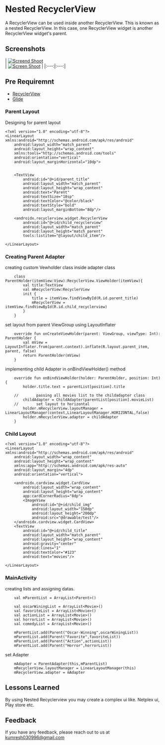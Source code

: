 
# Nested RecyclerView

A RecyclerView can be used inside another RecyclerView. This is known as a nested RecyclerView. In this case, one RecyclerView widget is another RecyclerView widget's parent.



## Screenshots

| [![Screend Shoot](https://d1ow200m9i3wyh.cloudfront.net/img/assets/videoblocks/images/logo.png)](http://videoblocks.com)  
| [![Screen Shoot](https://dtyn3c8zjrx01.cloudfront.net/img/assets/audioblocks/images/logo.png)](http://audioblocks.com) |
|:---:|:---:|

## Pre Requiremnt

 - [RecyclerView](https://developer.android.com/guide/topics/ui/layout/recyclerview)
 - [Glide](https://github.com/bumptech/glide)

### Parent Layout

Designing for parent layout 

```
<?xml version="1.0" encoding="utf-8"?>
<LinearLayout xmlns:android="http://schemas.android.com/apk/res/android"
    android:layout_width="match_parent"
    android:layout_height="wrap_content"
    xmlns:tools="http://schemas.android.com/tools"
    android:orientation="vertical"
    android:layout_marginHorizontal="10dp">


    <TextView
        android:id="@+id/parent_title"
        android:layout_width="match_parent"
        android:layout_height="wrap_content"
        android:text="Parent"
        android:textSize="18sp"
        android:textColor="@color/black"
        android:textStyle="bold"
        android:layout_marginBottom="8dp"/>

    <androidx.recyclerview.widget.RecyclerView
        android:id="@+id/child_recyclerview"
        android:layout_width="match_parent"
        android:layout_height="match_parent"
        tools:listitem="@layout/child_item"/>

</LinearLayout>

```


### Creating Parent Adapter

creating custom Vewholder class inside adapter class

```
    class ParentHolder(itemView:View):RecyclerView.ViewHolder(itemView){
        val title:TextView
        val mRecyclerView:RecyclerView
        init {
            title = itemView.findViewById(R.id.parent_title)
            mRecyclerView = itemView.findViewById(R.id.child_recyclerview)
        }
    }
```

set layout from parent ViewGroup using LayoutInflater

```
    override fun onCreateViewHolder(parent: ViewGroup, viewType: Int): ParentHolder {
        val mView = LayoutInflater.from(parent.context).inflate(R.layout.parent_item, parent, false)
        return ParentHolder(mView)
    }
```

implementing child Adapter in onBindViewHolder() method

```
    override fun onBindViewHolder(holder: ParentHolder, position: Int) {
        holder.title.text = parentList[position].title

    //        passing all movies list to the childadapter class
        childAdapter = ChildAdapter(parentList[position].movieList)
    //        set layout to horizontal
        holder.mRecyclerView.layoutManager = LinearLayoutManager(context,LinearLayoutManager.HORIZONTAL,false)
        holder.mRecyclerView.adapter = childAdapter
    }
```


### Child Layout

```
<?xml version="1.0" encoding="utf-8"?>
<LinearLayout xmlns:android="http://schemas.android.com/apk/res/android"
    android:layout_width="wrap_content"
    android:layout_height="wrap_content"
    xmlns:app="http://schemas.android.com/apk/res-auto"
    android:layout_margin="4dp"
    android:orientation="vertical">

    <androidx.cardview.widget.CardView
        android:layout_width="wrap_content"
        android:layout_height="wrap_content"
        app:cardCornerRadius="8dp">
        <ImageView
            android:id="@+id/child_img"
            android:layout_width="150dp"
            android:layout_height="200dp"
            android:src="@drawable/test"/>
    </androidx.cardview.widget.CardView>
    <TextView
        android:id="@+id/child_title"
        android:layout_width="match_parent"
        android:layout_height="wrap_content"
        android:gravity="center"
        android:lines="1"
        android:textColor="#123"
        android:text="movies"/>

</LinearLayout>
```

### MainActivity

creating lists and assigning datas.

```
    val mParentList = ArrayList<Parent>()

    val oscarWiningList = ArrayList<Movie>()
    val favoriteList = ArrayList<Movie>()
    val actionList = ArrayList<Movie>()
    val horrorList = ArrayList<Movie>()
    val comedyList = ArrayList<Movie>()

    mParentList.add(Parent("Oscar-Winning",oscarWiningList))
    mParentList.add(Parent("Favorite",favoriteList))
    mParentList.add(Parent("Action",actionList))
    mParentList.add(Parent("Horror",horrorList))
```

set Adapter

```
    mAdapter = ParentAdapter(this,mParentList)
    mRecyclerView.layoutManager = LinearLayoutManager(this)
    mRecyclerView.adapter = mAdapter

```


## Lessons Learned

By using Nested Recyclerview you may create a complex ui like. Netplex ui, Play store etc.


## Feedback

If you have any feedback, please reach out to us at kumresh030996@gmail.com

